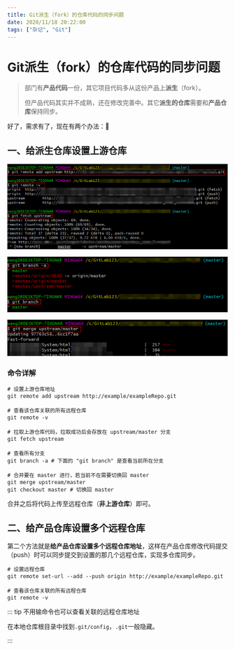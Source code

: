 ```yaml
---
title: Git派生（fork）的仓库代码的同步问题
date: 2020/11/18 20:22:00
tags: ["杂记", "Git"]
---
```


# Git派生（fork）的仓库代码的同步问题

<ClientOnly>
  <display-bar :displayData="$frontmatter"></display-bar>
</ClientOnly>

> 部门有**产品代码**一份，其它项目代码多从这份产品上**派生**（fork）。
>
> 但产品代码其实并不成熟，还在修改完善中。其它**派生的仓库**需要和**产品仓库**保持同步。

好了，需求有了，现在有两个办法：🤔

## 一、给派生仓库设置上游仓库

![forked-update-01](/images/other/devtool/forked-update-01.png)

![forked-update-02](/images/other/devtool/forked-update-02.png)

![forked-update-03](/images/other/devtool/forked-update-03.png)

### 命令详解

``` shell
# 设置上游仓库地址
git remote add upstream http://example/exampleRepo.git

# 查看该仓库关联的所有远程仓库
git remote -v

# 拉取上游仓库代码，拉取成功后会存放在 upstream/master 分支
git fetch upstream

# 查看所有分支
git branch -a # 下面的 "git branch" 是查看当前所在分支

# 合并要在 master 进行，若当前不在需要切换回 master
git merge upstream/master
git checkout master # 切换回 master
```

合并之后将代码上传至远程仓库（**非上游仓库**）即可。

## 二、给产品仓库设置多个远程仓库

第二个方法就是**给产品仓库设置多个远程仓库地址**，这样在产品仓库修改代码提交（push）时可以同步提交到设置的那几个远程仓库，实现多仓库同步。

``` shell
# 设置远程仓库
git remote set-url --add --push origin http://example/exampleRepo.git

# 查看该仓库关联的所有远程仓库
git remote -v
```
::: tip 不用输命令也可以查看关联的远程仓库地址

在本地仓库根目录中找到`.git/config`，`.git`一般隐藏。

:::